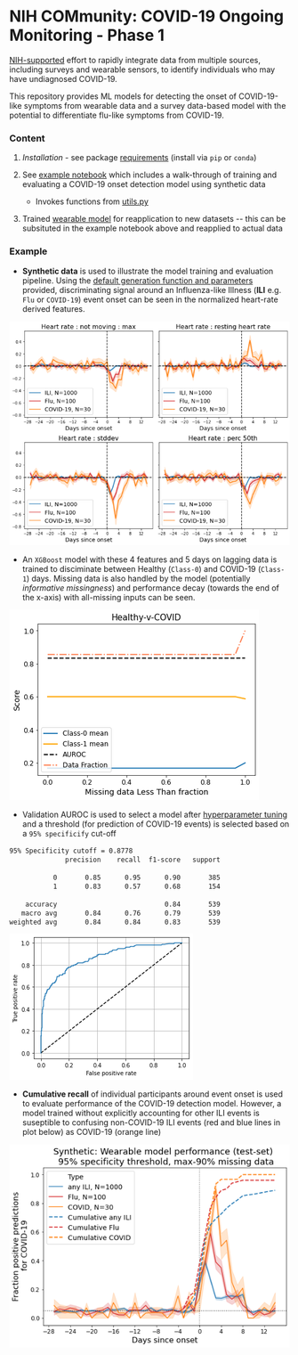 # NIH COMmunity: COVID-19 Ongoing Monitoring - Phase 1

[NIH-supported](https://www.nih.gov/news-events/news-releases/nih-awards-contracts-develop-innovative-digital-health-technologies-covid-19) effort to rapidly integrate data from multiple sources, including surveys and wearable sensors, to identify individuals who may have undiagnosed COVID-19.

This repository provides ML models for detecting the onset of COVID-19-like symptoms from wearable data and a survey data-based model with the potential to differentiate flu-like symptoms from COVID-19.

### Content

1. _Installation_ - see package [requirements](./requirements.txt) (install via `pip` or `conda`)

2. See [example notebook](./0__example_notebook.ipynb) which includes a walk-through of training and evaluating a COVID-19 onset detection model using synthetic data
    * Invokes functions from [utils.py](./utils.py)

3. Trained [wearable model](./trained_models/wearable_model.json) for reapplication to new datasets -- this can be subsituted in the example notebook above and reapplied to actual data

### Example

* **Synthetic data** is used to illustrate the model training and evaluation pipeline. Using the [default generation function and parameters](https://github.com/evidation-opensource/nih-community/blob/219f2d50b174edb31896f212a1d15287519e3b89/utils.py#L40) provided, discriminating signal around an Influenza-like Illness (**ILI** e.g. `Flu` or `COVID-19`) event onset can be seen in the normalized heart-rate derived features.

![Signal around event onset](./images/signal_around_onset.png)

* An `XGBoost` model with these 4 features and 5 days on lagging data is trained to disciminate between Healthy (`Class-0`) and COVID-19 (`Class-1`) days. Missing data is also handled by the model (potentially _informative missingness_) and performance decay (towards the end of the x-axis) with all-missing inputs can be seen.

![Missingness performance](./images/missingness_performance.png)

* Validation AUROC is used to select a model after [hyperparameter tuning](https://github.com/evidation-opensource/nih-community/blob/219f2d50b174edb31896f212a1d15287519e3b89/utils.py#L170) and a threshold (for prediction of COVID-19 events) is selected based on a `95% specificify` cut-off 

```
95% Specificity cutoff = 0.8778
              precision    recall  f1-score   support

           0       0.85      0.95      0.90       385
           1       0.83      0.57      0.68       154

    accuracy                           0.84       539
   macro avg       0.84      0.76      0.79       539
weighted avg       0.84      0.84      0.83       539
```

![Validation ROC](./images/validation_ROC.png)

* **Cumulative recall** of individual participants around event onset is used to evaluate performance of the COVID-19 detection model. However, a model trained without explicitly accounting for other ILI events is suseptible to confusing non-COVID-19 ILI events (red and blue lines in plot below) as COVID-19 (orange line)

![Cumulative recall around onset](./images/cumulative_recall_around_onset.png)
